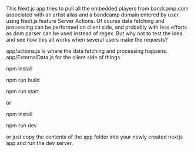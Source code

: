 This Next.js app tries to pull all the embedded players from bandcamp.com associated with an artist alias and a bandcamp domain entered by user using Next.js feature Server Actions.
Of course data fetching and processing can be performed on client side, and probably with less efforts as dom parser can be used instead of regex. But why not to test the idea and see how this all works when several users make the requests?

app/actions.js is where the data fetching and processing happens.
app/ExternalData.js for the client side of things.

npm install

npm run build

npm run start

or

npm install

npm run dev

or just copy the contents of the app folder into your newly created nextjs app and run the dev server.








